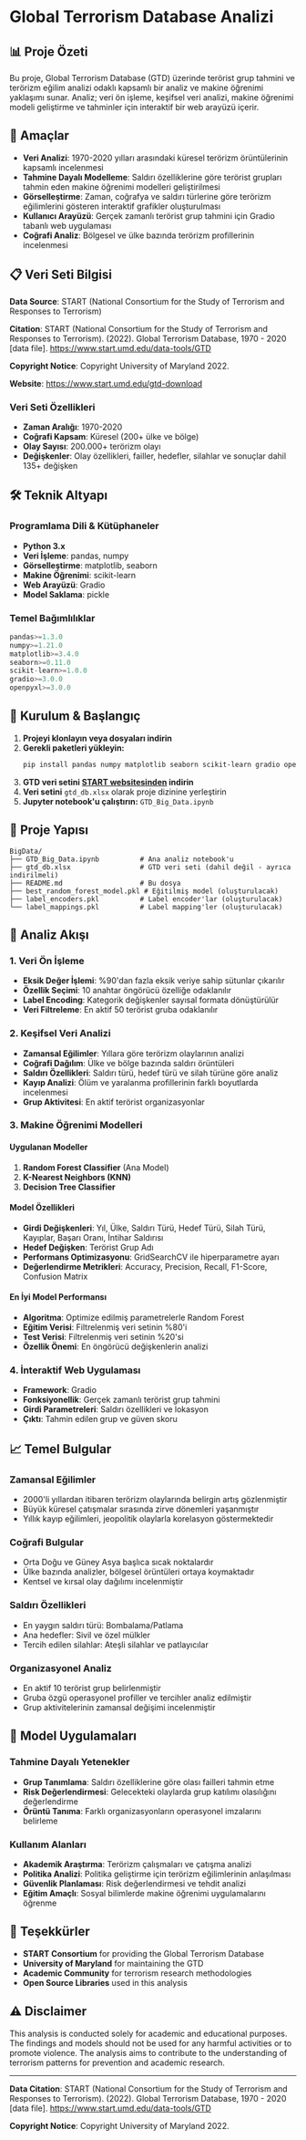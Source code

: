 # Global Terrorism Database Analizi

## 📊 Proje Özeti

Bu proje, Global Terrorism Database (GTD) üzerinde terörist grup tahmini ve terörizm eğilim analizi odaklı kapsamlı bir analiz ve makine öğrenimi yaklaşımı sunar. Analiz; veri ön işleme, keşifsel veri analizi, makine öğrenimi modeli geliştirme ve tahminler için interaktif bir web arayüzü içerir.

## 🎯 Amaçlar

- **Veri Analizi**: 1970-2020 yılları arasındaki küresel terörizm örüntülerinin kapsamlı incelenmesi
- **Tahmine Dayalı Modelleme**: Saldırı özelliklerine göre terörist grupları tahmin eden makine öğrenimi modelleri geliştirilmesi
- **Görselleştirme**: Zaman, coğrafya ve saldırı türlerine göre terörizm eğilimlerini gösteren interaktif grafikler oluşturulması
- **Kullanıcı Arayüzü**: Gerçek zamanlı terörist grup tahmini için Gradio tabanlı web uygulaması
- **Coğrafi Analiz**: Bölgesel ve ülke bazında terörizm profillerinin incelenmesi

## 📋 Veri Seti Bilgisi

**Data Source**: START (National Consortium for the Study of Terrorism and Responses to Terrorism)

**Citation**: START (National Consortium for the Study of Terrorism and Responses to Terrorism). (2022). Global Terrorism Database, 1970 - 2020 [data file]. https://www.start.umd.edu/data-tools/GTD

**Copyright Notice**: Copyright University of Maryland 2022.

**Website**: https://www.start.umd.edu/gtd-download

### Veri Seti Özellikleri
- **Zaman Aralığı**: 1970-2020
- **Coğrafi Kapsam**: Küresel (200+ ülke ve bölge)
- **Olay Sayısı**: 200.000+ terörizm olayı
- **Değişkenler**: Olay özellikleri, failler, hedefler, silahlar ve sonuçlar dahil 135+ değişken

## 🛠️ Teknik Altyapı

### Programlama Dili & Kütüphaneler
- **Python 3.x**
- **Veri İşleme**: pandas, numpy
- **Görselleştirme**: matplotlib, seaborn
- **Makine Öğrenimi**: scikit-learn
- **Web Arayüzü**: Gradio
- **Model Saklama**: pickle

### Temel Bağımlılıklar
```python
pandas>=1.3.0
numpy>=1.21.0
matplotlib>=3.4.0
seaborn>=0.11.0
scikit-learn>=1.0.0
gradio>=3.0.0
openpyxl>=3.0.0
```

## 🔧 Kurulum & Başlangıç

1. **Projeyi klonlayın veya dosyaları indirin**
2. **Gerekli paketleri yükleyin:**
   ```bash
   pip install pandas numpy matplotlib seaborn scikit-learn gradio openpyxl
   ```
3. **GTD veri setini [START websitesinden](https://www.start.umd.edu/gtd-download) indirin**
4. **Veri setini** `gtd_db.xlsx` olarak proje dizinine yerleştirin
5. **Jupyter notebook'u çalıştırın:** `GTD_Big_Data.ipynb`

## 📁 Proje Yapısı

```
BigData/
├── GTD_Big_Data.ipynb          # Ana analiz notebook'u
├── gtd_db.xlsx                 # GTD veri seti (dahil değil - ayrıca indirilmeli)
├── README.md                   # Bu dosya
├── best_random_forest_model.pkl # Eğitilmiş model (oluşturulacak)
├── label_encoders.pkl          # Label encoder'lar (oluşturulacak)
└── label_mappings.pkl          # Label mapping'ler (oluşturulacak)
```

## 🧪 Analiz Akışı

### 1. Veri Ön İşleme
- **Eksik Değer İşlemi**: %90'dan fazla eksik veriye sahip sütunlar çıkarılır
- **Özellik Seçimi**: 10 anahtar öngörücü özelliğe odaklanılır
- **Label Encoding**: Kategorik değişkenler sayısal formata dönüştürülür
- **Veri Filtreleme**: En aktif 50 terörist gruba odaklanılır

### 2. Keşifsel Veri Analizi
- **Zamansal Eğilimler**: Yıllara göre terörizm olaylarının analizi
- **Coğrafi Dağılım**: Ülke ve bölge bazında saldırı örüntüleri
- **Saldırı Özellikleri**: Saldırı türü, hedef türü ve silah türüne göre analiz
- **Kayıp Analizi**: Ölüm ve yaralanma profillerinin farklı boyutlarda incelenmesi
- **Grup Aktivitesi**: En aktif terörist organizasyonlar

### 3. Makine Öğrenimi Modelleri

#### Uygulanan Modeller
1. **Random Forest Classifier** (Ana Model)
2. **K-Nearest Neighbors (KNN)**
3. **Decision Tree Classifier**

#### Model Özellikleri
- **Girdi Değişkenleri**: Yıl, Ülke, Saldırı Türü, Hedef Türü, Silah Türü, Kayıplar, Başarı Oranı, İntihar Saldırısı
- **Hedef Değişken**: Terörist Grup Adı
- **Performans Optimizasyonu**: GridSearchCV ile hiperparametre ayarı
- **Değerlendirme Metrikleri**: Accuracy, Precision, Recall, F1-Score, Confusion Matrix

#### En İyi Model Performansı
- **Algoritma**: Optimize edilmiş parametrelerle Random Forest
- **Eğitim Verisi**: Filtrelenmiş veri setinin %80'i
- **Test Verisi**: Filtrelenmiş veri setinin %20'si
- **Özellik Önemi**: En öngörücü değişkenlerin analizi

### 4. İnteraktif Web Uygulaması
- **Framework**: Gradio
- **Fonksiyonellik**: Gerçek zamanlı terörist grup tahmini
- **Girdi Parametreleri**: Saldırı özellikleri ve lokasyon
- **Çıktı**: Tahmin edilen grup ve güven skoru

## 📈 Temel Bulgular

### Zamansal Eğilimler
- 2000'li yıllardan itibaren terörizm olaylarında belirgin artış gözlenmiştir
- Büyük küresel çatışmalar sırasında zirve dönemleri yaşanmıştır
- Yıllık kayıp eğilimleri, jeopolitik olaylarla korelasyon göstermektedir

### Coğrafi Bulgular
- Orta Doğu ve Güney Asya başlıca sıcak noktalardır
- Ülke bazında analizler, bölgesel örüntüleri ortaya koymaktadır
- Kentsel ve kırsal olay dağılımı incelenmiştir

### Saldırı Özellikleri
- En yaygın saldırı türü: Bombalama/Patlama
- Ana hedefler: Sivil ve özel mülkler
- Tercih edilen silahlar: Ateşli silahlar ve patlayıcılar

### Organizasyonel Analiz
- En aktif 10 terörist grup belirlenmiştir
- Gruba özgü operasyonel profiller ve tercihler analiz edilmiştir
- Grup aktivitelerinin zamansal değişimi incelenmiştir

## 🎯 Model Uygulamaları

### Tahmine Dayalı Yetenekler
- **Grup Tanımlama**: Saldırı özelliklerine göre olası failleri tahmin etme
- **Risk Değerlendirmesi**: Gelecekteki olaylarda grup katılımı olasılığını değerlendirme
- **Örüntü Tanıma**: Farklı organizasyonların operasyonel imzalarını belirleme

### Kullanım Alanları
- **Akademik Araştırma**: Terörizm çalışmaları ve çatışma analizi
- **Politika Analizi**: Politika geliştirme için terörizm eğilimlerinin anlaşılması
- **Güvenlik Planlaması**: Risk değerlendirmesi ve tehdit analizi
- **Eğitim Amaçlı**: Sosyal bilimlerde makine öğrenimi uygulamalarını öğrenme

## 🙏 Teşekkürler

- **START Consortium** for providing the Global Terrorism Database
- **University of Maryland** for maintaining the GTD
- **Academic Community** for terrorism research methodologies
- **Open Source Libraries** used in this analysis

## ⚠️ Disclaimer

This analysis is conducted solely for academic and educational purposes. The findings and models should not be used for any harmful activities or to promote violence. The analysis aims to contribute to the understanding of terrorism patterns for prevention and academic research.

---

**Data Citation**: START (National Consortium for the Study of Terrorism and Responses to Terrorism). (2022). Global Terrorism Database, 1970 - 2020 [data file]. https://www.start.umd.edu/data-tools/GTD

**Copyright Notice**: Copyright University of Maryland 2022.
